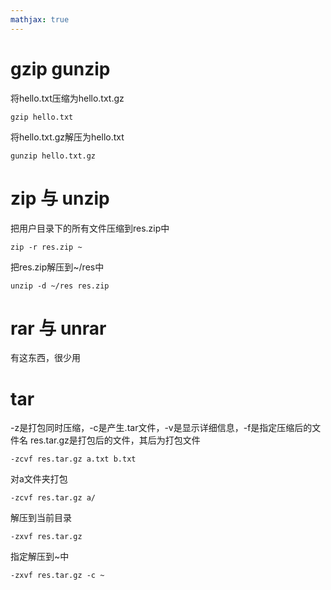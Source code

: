 ```yaml
---
mathjax: true
---
```


# gzip gunzip
 将hello.txt压缩为hello.txt.gz
```
gzip hello.txt 
```
 将hello.txt.gz解压为hello.txt
```
gunzip hello.txt.gz
```

<!---more-->
# zip 与 unzip
 把用户目录下的所有文件压缩到res.zip中
```
zip -r res.zip ~
```
 把res.zip解压到~/res中
```
unzip -d ~/res res.zip
```

# rar 与 unrar
 有这东西，很少用

# tar
 -z是打包同时压缩，-c是产生.tar文件，-v是显示详细信息，-f是指定压缩后的文件名 res.tar.gz是打包后的文件，其后为打包文件

```
-zcvf res.tar.gz a.txt b.txt
```
 对a文件夹打包
```
-zcvf res.tar.gz a/
```
 解压到当前目录
```
-zxvf res.tar.gz 
```
  指定解压到~中
```
-zxvf res.tar.gz -c ~ 
```
